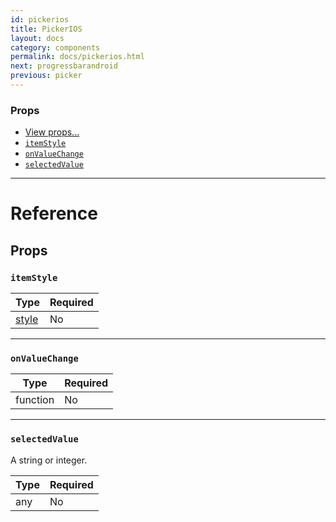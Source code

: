 ```yaml
---
id: pickerios
title: PickerIOS
layout: docs
category: components
permalink: docs/pickerios.html
next: progressbarandroid
previous: picker
---
```


### Props

- [View props...](docs/view.html#props)
- [`itemStyle`](docs/pickerios.html#itemstyle)
- [`onValueChange`](docs/pickerios.html#onvaluechange)
- [`selectedValue`](docs/pickerios.html#selectedvalue)






---

# Reference

## Props

### `itemStyle`



| Type | Required |
| - | - |
| [style](docs/text-style-props.html) | No |




---

### `onValueChange`



| Type | Required |
| - | - |
| function | No |




---

### `selectedValue`

A string or integer.

| Type | Required |
| - | - |
| any | No |






